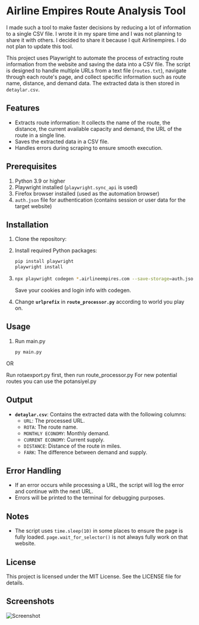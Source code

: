 # Airline Empires Route Analysis Tool

I made such a tool to make faster decisions by reducing a lot of information to a single CSV file. I wrote it in my spare time and I was not planning to share it with others. I decided to share it because I quit Airlinempires. I do not plan to update this tool. 

This project uses Playwright to automate the process of extracting route information from the website and saving the data into a CSV file. The script is designed to handle multiple URLs from a text file (`routes.txt`), navigate through each route's page, and collect specific information such as route name, distance, and demand data. The extracted data is then stored in `detaylar.csv`.

## Features

- Extracts route information:
It collects the name of the route, the distance, the current available capacity and demand, the URL of the route in a single line.
- Saves the extracted data in a CSV file.
- Handles errors during scraping to ensure smooth execution.

## Prerequisites

1. Python 3.9 or higher
2. Playwright installed (`playwright.sync_api` is used)
3. Firefox browser installed (used as the automation browser)
4. `auth.json` file for authentication (contains session or user data for the target website)

## Installation

1. Clone the repository:

2. Install required Python packages:
   ```bash
   pip install playwright
   playwright install
   ```
3. ```bash
   npx playwright codegen *.airlineempires.com --save-storage=auth.json
   ```
   Save your cookies and login info with codegen.

4. Change **`urlprefix`** in **`route_processor.py`** according to world you play on.

## Usage

1. Run main.py
   ```bash
   py main.py
   ```
OR

Run rotaexport.py first, then run route_processor.py
For new potential routes you can use the potansiyel.py

## Output

- **`detaylar.csv`**: Contains the extracted data with the following columns:
  - `URL`: The processed URL.
  - `ROTA`: The route name.
  - `MONTHLY ECONOMY`: Monthly demand.
  - `CURRENT ECONOMY`: Current supply.
  - `DISTANCE`: Distance of the route in miles.
  - `FARK`: The difference between demand and supply.

## Error Handling

- If an error occurs while processing a URL, the script will log the error and continue with the next URL.
- Errors will be printed to the terminal for debugging purposes.

## Notes

- The script uses `time.sleep(10)` in some places to ensure the page is fully loaded. `page.wait_for_selector()` is not always fully work on that website.

## License

This project is licensed under the MIT License. See the LICENSE file for details.

## Screenshots

![Screenshot](https://i.imgur.com/akJy6wK.png)

